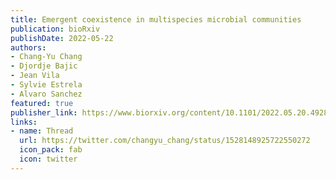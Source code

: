 ```yaml
---
title: Emergent coexistence in multispecies microbial communities
publication: bioRxiv
publishDate: 2022-05-22
authors:
- Chang-Yu Chang
- Djordje Bajic
- Jean Vila
- Sylvie Estrela
- Alvaro Sanchez
featured: true
publisher_link: https://www.biorxiv.org/content/10.1101/2022.05.20.492860v1
links:
- name: Thread
  url: https://twitter.com/changyu_chang/status/1528148925722550272
  icon_pack: fab
  icon: twitter
---
```


